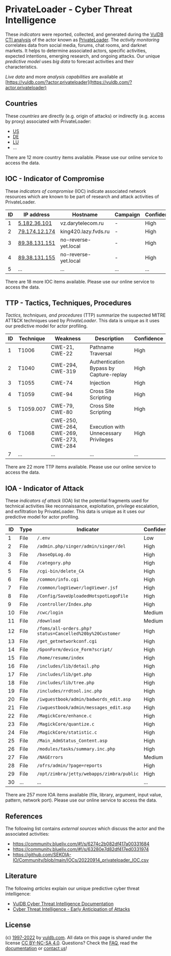 # PrivateLoader - Cyber Threat Intelligence

These _indicators_ were reported, collected, and generated during the [VulDB CTI analysis](https://vuldb.com/?kb.cti) of the actor known as [PrivateLoader](https://vuldb.com/?actor.privateloader). The _activity monitoring_ correlates data from social media, forums, chat rooms, and darknet markets. It helps to determine associated actors, specific activities, expected intentions, emerging research, and ongoing attacks. Our unique _predictive model_ uses _big data_ to forecast activities and their characteristics.

_Live data_ and more _analysis capabilities_ are available at [https://vuldb.com/?actor.privateloader](https://vuldb.com/?actor.privateloader)

## Countries

These _countries_ are directly (e.g. origin of attacks) or indirectly (e.g. access by proxy) associated with PrivateLoader:

* [US](https://vuldb.com/?country.us)
* [DE](https://vuldb.com/?country.de)
* [LU](https://vuldb.com/?country.lu)
* ...

There are 12 more country items available. Please use our online service to access the data.

## IOC - Indicator of Compromise

These _indicators of compromise_ (IOC) indicate associated network resources which are known to be part of research and attack activities of PrivateLoader.

ID | IP address | Hostname | Campaign | Confidence
-- | ---------- | -------- | -------- | ----------
1 | [5.182.36.101](https://vuldb.com/?ip.5.182.36.101) | vz.darytelecom.ru | - | High
2 | [79.174.12.174](https://vuldb.com/?ip.79.174.12.174) | king420.lazy.fvds.ru | - | High
3 | [89.38.131.151](https://vuldb.com/?ip.89.38.131.151) | no-reverse-yet.local | - | High
4 | [89.38.131.155](https://vuldb.com/?ip.89.38.131.155) | no-reverse-yet.local | - | High
5 | ... | ... | ... | ...

There are 18 more IOC items available. Please use our online service to access the data.

## TTP - Tactics, Techniques, Procedures

_Tactics, techniques, and procedures_ (TTP) summarize the suspected MITRE ATT&CK techniques used by _PrivateLoader_. This data is unique as it uses our predictive model for actor profiling.

ID | Technique | Weakness | Description | Confidence
-- | --------- | -------- | ----------- | ----------
1 | T1006 | CWE-21, CWE-22 | Pathname Traversal | High
2 | T1040 | CWE-294, CWE-319 | Authentication Bypass by Capture-replay | High
3 | T1055 | CWE-74 | Injection | High
4 | T1059 | CWE-94 | Cross Site Scripting | High
5 | T1059.007 | CWE-79, CWE-80 | Cross Site Scripting | High
6 | T1068 | CWE-250, CWE-264, CWE-269, CWE-273, CWE-284 | Execution with Unnecessary Privileges | High
7 | ... | ... | ... | ...

There are 22 more TTP items available. Please use our online service to access the data.

## IOA - Indicator of Attack

These _indicators of attack_ (IOA) list the potential fragments used for technical activities like reconnaissance, exploitation, privilege escalation, and exfiltration by PrivateLoader. This data is unique as it uses our predictive model for actor profiling.

ID | Type | Indicator | Confidence
-- | ---- | --------- | ----------
1 | File | `/.env` | Low
2 | File | `/admin.php/singer/admin/singer/del` | High
3 | File | `/baseOpLog.do` | High
4 | File | `/category.php` | High
5 | File | `/cgi-bin/delete_CA` | High
6 | File | `/common/info.cgi` | High
7 | File | `/common/logViewer/logViewer.jsf` | High
8 | File | `/Config/SaveUploadedHotspotLogoFile` | High
9 | File | `/controller/Index.php` | High
10 | File | `/cwc/login` | Medium
11 | File | `/download` | Medium
12 | File | `/foms/all-orders.php?status=Cancelled%20by%20Customer` | High
13 | File | `/get_getnetworkconf.cgi` | High
14 | File | `/GponForm/device_Form?script/` | High
15 | File | `/home/resume/index` | High
16 | File | `/includes/lib/detail.php` | High
17 | File | `/includes/lib/get.php` | High
18 | File | `/includes/lib/tree.php` | High
19 | File | `/includes/rrdtool.inc.php` | High
20 | File | `/iwguestbook/admin/badwords_edit.asp` | High
21 | File | `/iwguestbook/admin/messages_edit.asp` | High
22 | File | `/MagickCore/enhance.c` | High
23 | File | `/MagickCore/quantize.c` | High
24 | File | `/MagickCore/statistic.c` | High
25 | File | `/Main_AdmStatus_Content.asp` | High
26 | File | `/modules/tasks/summary.inc.php` | High
27 | File | `/NAGErrors` | Medium
28 | File | `/ofrs/admin/?page=reports` | High
29 | File | `/opt/zimbra/jetty/webapps/zimbra/public` | High
30 | ... | ... | ...

There are 257 more IOA items available (file, library, argument, input value, pattern, network port). Please use our online service to access the data.

## References

The following list contains _external sources_ which discuss the actor and the associated activities:

* https://community.blueliv.com/#!/s/6274c2b082df417a00331684
* https://community.blueliv.com/#!/s/63280e7d82df417ed0331974
* https://github.com/SEKOIA-IO/Community/blob/main/IOCs/20220914_privateloader_IOC.csv

## Literature

The following _articles_ explain our unique predictive cyber threat intelligence:

* [VulDB Cyber Threat Intelligence Documentation](https://vuldb.com/?kb.cti)
* [Cyber Threat Intelligence - Early Anticipation of Attacks](https://www.scip.ch/en/?labs.20201022)

## License

(c) [1997-2022](https://vuldb.com/?kb.changelog) by [vuldb.com](https://vuldb.com/?kb.about). All data on this page is shared under the license [CC BY-NC-SA 4.0](https://creativecommons.org/licenses/by-nc-sa/4.0/). Questions? Check the [FAQ](https://vuldb.com/?kb.faq), read the [documentation](https://vuldb.com/?kb) or [contact us](https://vuldb.com/?contact)!
